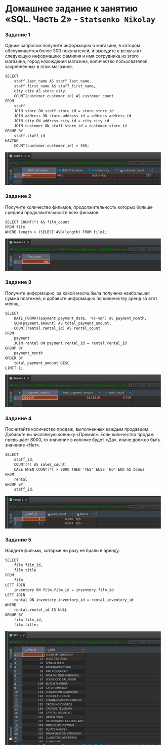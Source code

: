 # Домашнее задание к занятию «SQL. Часть 2» - `Statsenko Nikolay`

### Задание 1

Одним запросом получите информацию о магазине, в котором обслуживается более 300 покупателей, и выведите в результат следующую информацию: фамилия и имя сотрудника из этого магазина, город нахождения магазина, количество пользователей, закреплённых в этом магазине.

```
SELECT
    staff.last_name AS staff_last_name,
    staff.first_name AS staff_first_name,
    city.city AS store_city,
    COUNT(customer.customer_id) AS customer_count
FROM
    staff
    JOIN store ON staff.store_id = store.store_id
    JOIN address ON store.address_id = address.address_id
    JOIN city ON address.city_id = city.city_id
    JOIN customer ON staff.store_id = customer.store_id
GROUP BY
    staff.staff_id
HAVING
    COUNT(customer.customer_id) > 300;
```
![Task1](https://raw.githubusercontent.com/Pookson/sys-pattern-homework/main/img/12.4/sql2_task1.png)

### Задание 2

Получите количество фильмов, продолжительность которых больше средней продолжительности всех фильмов.

```
SELECT COUNT(*) AS film_count
FROM film
WHERE length > (SELECT AVG(length) FROM film);
```
![Task2](https://raw.githubusercontent.com/Pookson/sys-pattern-homework/main/img/12.4/sql2_task2.png)

### Задание 3

Получите информацию, за какой месяц была получена наибольшая сумма платежей, и добавьте информацию по количеству аренд за этот месяц.

```
SELECT
    DATE_FORMAT(payment.payment_date, '%Y-%m') AS payment_month,
    SUM(payment.amount) AS total_payment_amount,
    COUNT(rental.rental_id) AS rental_count
FROM
    payment
    JOIN rental ON payment.rental_id = rental.rental_id
GROUP BY
    payment_month
ORDER BY
    total_payment_amount DESC
LIMIT 1;
```
![Task3](https://raw.githubusercontent.com/Pookson/sys-pattern-homework/main/img/12.4/sql2_task3.png)

### Задание 4

Посчитайте количество продаж, выполненных каждым продавцом. Добавьте вычисляемую колонку «Премия». Если количество продаж превышает 8000, то значение в колонке будет «Да», иначе должно быть значение «Нет».

```
SELECT
    staff_id,
    COUNT(*) AS sales_count,
    CASE WHEN COUNT(*) > 8000 THEN 'YES' ELSE 'NO' END AS bonus
FROM
    rental
GROUP BY
    staff_id;
```

![Task4](https://raw.githubusercontent.com/Pookson/sys-pattern-homework/main/img/12.4/sql2_task4.png)

### Задание 5

Найдите фильмы, которые ни разу не брали в аренду.

```
SELECT
    film.film_id,
    film.title
FROM
    film
LEFT JOIN
    inventory ON film.film_id = inventory.film_id
LEFT JOIN
    rental ON inventory.inventory_id = rental.inventory_id
WHERE
    rental.rental_id IS NULL
GROUP BY
    film.film_id,
    film.title;
```

![Task5](https://raw.githubusercontent.com/Pookson/sys-pattern-homework/main/img/12.4/sql2_task5.png)

